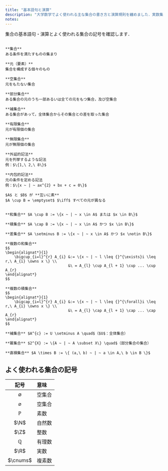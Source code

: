 ```yaml
---
title: "基本語句と演算"
description: "大学数学でよく使われる主な集合の書き方と演算規則を纏めました．実数集合 R や 整数集合 Z などを抑えます．"
notes:
---
```


集合の基本語句・演算とよく使われる集合の記号を確認します．

~~~definition:基本語句

**集合**  
ある条件を満たすものの集まり

**元（要素）**  
集合を構成する個々のもの

**空集合**  
元をもたない集合

**部分集合**  
ある集合の元のうち一部あるいは全ての元をもつ集合，及び空集合

**補集合**  
ある集合があって，全体集合からその集合との差を取った集合

**有限集合**  
元が有限個の集合

**無限集合**  
元が無限個の集合

**外延的記法**  
元を列挙するような記法  
例：$\{1,\ 2,\ 8\}$

**内包的記法**  
元の条件を定める記法  
例：$\{x ~ | ~ ax^{2} + bx + c = 0\}$

$A$ と $B$ が **互いに素**  
$A \cup B = \emptyset$ $\iff$ すべての元が異なる

~~~

~~~definition:集合の演算

**和集合** $A \cup B := \{x ~ | ~ x \in A$ または $x \in B\}$

**積集合** $A \cap B := \{x ~ | ~ x \in A$ かつ $x \in B\}$

**差集合** $A \setminus B := \{x ~ | ~ x \in A$ かつ $x \notin B\}$

**複数の和集合**
$$
\begin{alignat*}{1}
    \bigcup_{i=l}^{r} A_{i} &:= \{x ~ | ~ l \leq {}^{\exists}i \leq r,\ A_{i} \owns x \} \\
                            &\ = A_{l} \cup A_{l + 1} \cup ... \cup A_{r}
\end{alignat*}
$$

**複数の積集合**
$$
\begin{alignat*}{1}
    \bigcap_{i=l}^{r} A_{i} &:= \{x ~ | ~ l \leq {}^{\forall}i \leq r,\ A_{i} \owns x \} \\
                            &\ = A_{l} \cap A_{l + 1} \cap ... \cap A_{r}
\end{alignat*}
$$

**補集合** $A^{c} := U \setminus A \quad$（$U$：全体集合）

**冪集合** $2^{X} := \{A ~ | ~ A \subset X\} \quad$（部分集合の集合）

**直積集合** $A \times B := \{ (a,\ b) ~ | ~ a \in A,\ b \in B \}$

~~~

## よく使われる集合の記号

| 記号 | 意味 |
| :-: | :-- |
| $\emptyset$ | 空集合 |
| $\varnothing$ | 空集合 |
| $\mathbb{P}$ | 素数 |
| $\N$ | 自然数 |
| $\Z$ | 整数 |
| $\mathbb{Q}$ | 有理数 |
| $\R$ | 実数 |
| $\cnums$ | 複素数 |
